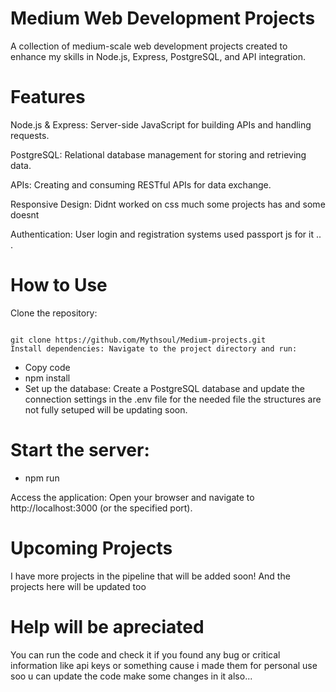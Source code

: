 
# Medium Web Development Projects
A collection of medium-scale web development projects created to enhance my skills in Node.js, Express, PostgreSQL, and API integration.

# Features
Node.js & Express: Server-side JavaScript for building APIs and handling requests. <br>

PostgreSQL: Relational database management for storing and retrieving data.

APIs: Creating and consuming RESTful APIs for data exchange.

Responsive Design: Didnt worked on css much some projects has and some doesnt 

Authentication: User login and registration systems used passport js for it .. .

# How to Use

Clone the repository:

```

git clone https://github.com/Mythsoul/Medium-projects.git
Install dependencies: Navigate to the project directory and run:

```
- Copy code
- npm install
- Set up the database: Create a PostgreSQL database and update the connection settings in the .env file for the needed file the structures are not fully setuped will be updating soon.

# Start the server:
- npm run 

Access the application: Open your browser and navigate to http://localhost:3000 (or the specified port).

# Upcoming Projects
I have more projects in the pipeline that will be added soon! And the projects here will be updated too 

 # Help will be apreciated 

 You can run the code and check it if you found any bug or critical information like api keys or something cause i made them for personal use soo u can update the code make some changes in it also...



